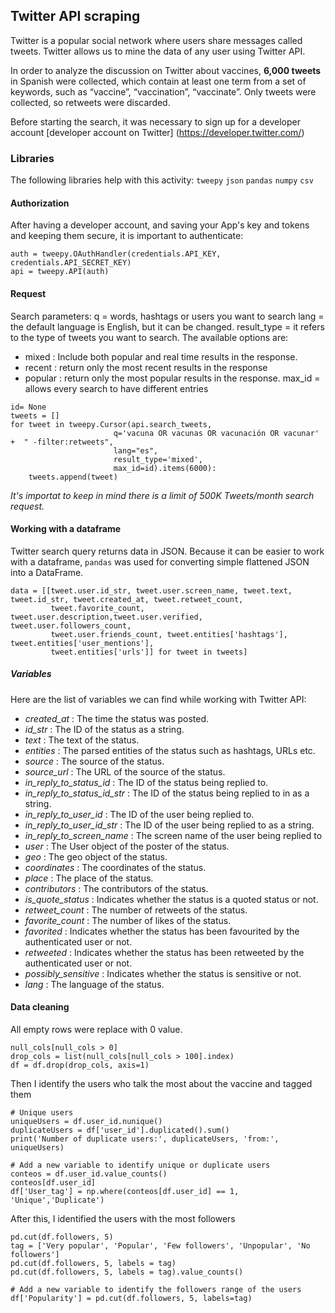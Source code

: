 ## **Twitter API scraping**

Twitter is a popular social network where users share messages called tweets. Twitter allows us to mine the data of any user using Twitter API.

In order to analyze the discussion on Twitter about vaccines, **6,000 tweets** in Spanish were collected, which contain at least one term from a set of keywords, such as “vaccine”, “vaccination”, “vaccinate”. Only tweets were collected, so retweets were discarded.

Before starting the search, it was necessary to sign up for a developer account [developer account on Twitter] (https://developer.twitter.com/)

### Libraries
The following libraries help with this activity: 
`tweepy`
`json`
`pandas`
`numpy`
`csv`

#### Authorization 
After having a developer account, and saving your App's key and tokens and keeping them secure, it is important to authenticate: 

```
auth = tweepy.OAuthHandler(credentials.API_KEY, credentials.API_SECRET_KEY)
api = tweepy.API(auth)
```

#### Request
Search parameters: 
q = words, hashtags or users you want to search
lang = the default language is English, but it can be changed. 
result_type = it refers to the type of tweets you want to search. The available options are: 
   - mixed : Include both popular and real time results in the response.
   - recent : return only the most recent results in the response
   - popular : return only the most popular results in the response.
max_id = allows every search to have different entries

```
id= None 
tweets = []
for tweet in tweepy.Cursor(api.search_tweets,
                       q='vacuna OR vacunas OR vacunación OR vacunar' +  " -filter:retweets",
                       lang="es",
                       result_type='mixed',   
                       max_id=id).items(6000): 
    tweets.append(tweet)
```

*It's importat to keep in mind there is a limit of 500K Tweets/month search request.*

#### Working with a dataframe ### 
Twitter search query returns data in JSON. Because it can be easier to work with a dataframe, `pandas` was used  for converting simple flattened JSON into a DataFrame.

```
data = [[tweet.user.id_str, tweet.user.screen_name, tweet.text, tweet.id_str, tweet.created_at, tweet.retweet_count,
         tweet.favorite_count, tweet.user.description,tweet.user.verified, tweet.user.followers_count, 
         tweet.user.friends_count, tweet.entities['hashtags'], tweet.entities['user_mentions'], 
         tweet.entities['urls']] for tweet in tweets]

```
##### Variables 
Here are the list of variables we can find while working with Twitter API: 

- *created_at* : The time the status was posted.
- *id_str* : The ID of the status as a string.
- *text* : The text of the status.
- *entities* : The parsed entities of the status such as hashtags, URLs etc.
- *source* : The source of the status.
- *source_url* : The URL of the source of the status.
- *in_reply_to_status_id* : The ID of the status being replied to.
- *in_reply_to_status_id_str* : The ID of the status being replied to in as a string.
- *in_reply_to_user_id* : The ID of the user being replied to.
- *in_reply_to_user_id_str* : The ID of the user being replied to as a string.
- *in_reply_to_screen_name* : The screen name of the user being replied to
- *user* : The User object of the poster of the status.
- *geo* : The geo object of the status.
- *coordinates* : The coordinates of the status.
- *place* : The place of the status.
- *contributors* : The contributors of the status.
- *is_quote_status* : Indicates whether the status is a quoted status or not.
- *retweet_count* : The number of retweets of the status.
- *favorite_count* : The number of likes of the status.
- *favorited* : Indicates whether the status has been favourited by the authenticated user or not.
- *retweeted* : Indicates whether the status has been retweeted by the authenticated user or not.
- *possibly_sensitive* : Indicates whether the status is sensitive or not.
- *lang* : The language of the status.

#### Data cleaning
All empty rows were replace with 0 value. 

```
null_cols[null_cols > 0]
drop_cols = list(null_cols[null_cols > 100].index)
df = df.drop(drop_cols, axis=1)
```

Then I identify the users who talk the most about the vaccine and tagged them 

```
# Unique users
uniqueUsers = df.user_id.nunique() 
duplicateUsers = df['user_id'].duplicated().sum() 
print('Number of duplicate users:', duplicateUsers, 'from:', uniqueUsers)

# Add a new variable to identify unique or duplicate users
conteos = df.user_id.value_counts()
conteos[df.user_id]
df['User_tag'] = np.where(conteos[df.user_id] == 1, 'Unique','Duplicate')
```

After this, I identified the users with the most followers 
```
pd.cut(df.followers, 5)
tag = ['Very popular', 'Popular', 'Few followers', 'Unpopular', 'No followers'] 
pd.cut(df.followers, 5, labels = tag) 
pd.cut(df.followers, 5, labels = tag).value_counts()

# Add a new variable to identify the followers range of the users
df['Popularity'] = pd.cut(df.followers, 5, labels=tag)
```
